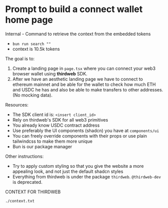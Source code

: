 # Prompt to build a connect wallet home page

Internal - Command to retrieve the context from the embedded tokens
* `bun run search ""`
* context is 10.5k tokens

The goal is to:

1. Create a landing page in `page.tsx` where you can connect your web3 browser wallet
using **thirdweb** SDK.
2. After we have an aesthetic landing page we have to connect to ethereum mainnet and be able
   for the wallet to check how much ETH and USDC he has and also be able to make transfers to
   other addresses. (No mocking data).

Resources:
- The SDK client id is: `<insert client_id>`
- Rely on thirdweb's SDK for all web3 primitives
- You already know USDC contract address
- Use preferably the UI components (shadcn) you have at `components/ui` 
- You can freely override components with their props or use plain tailwindcss to make them more unique
- Bun is our package manager

Other instructions:
- Try to apply custom styling so that you give the website a more appealing look, and not just
  the default shadcn styles
- Everything from thirdweb is under the package `thirdweb`. `@thirdweb-dev` is deprecated.
  
CONTEXT FOR THIRDWEB

`./context.txt`

